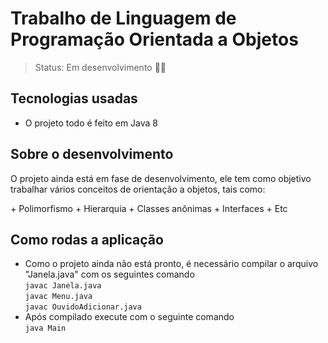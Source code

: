 # Trabalho de Linguagem de Programação Orientada a Objetos

>Status: Em desenvolvimento 👨‍💻

##  Tecnologias usadas
  + O projeto todo é feito em Java 8


## Sobre o desenvolvimento
  <p> O projeto ainda está em fase de desenvolvimento, ele tem como objetivo trabalhar vários conceitos de orientação a objetos, tais como:</p>
  + Polimorfismo
  + Hierarquia
  + Classes anônimas
  + Interfaces
  + Etc
  
  
  
## Como rodas a aplicação
  + Como o projeto ainda não está pronto, é necessário compilar o arquivo "Janela.java" com os seguintes comando </br>
  `javac Janela.java` </br>
  `javac Menu.java` </br>
  `javac OuvidoAdicionar.java`
  + Após compilado execute com o seguinte comando </br>
  `java Main`

